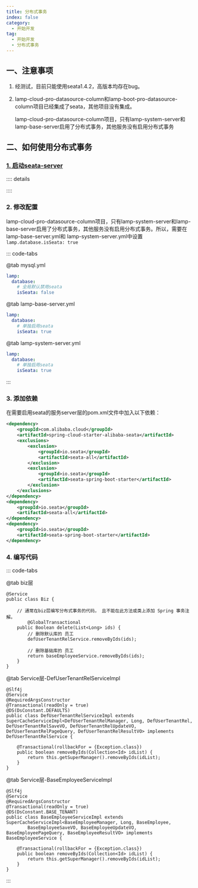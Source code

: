 ```yaml
---
title: 分布式事务
index: false
category:
  - 开始开发
tag:
  - 开始开发
  - 分布式事务
---
```


## 一、注意事项

1. 经测试，目前只能使用seata1.4.2，高版本均存在bug。

2. lamp-cloud-pro-datasource-column和lamp-boot-pro-datasource-column项目已经集成了seata，其他项目没有集成。

   lamp-cloud-pro-datasource-column项目，只有lamp-system-server和lamp-base-server启用了分布式事务，其他服务没有启用分布式事务

## 二、如何使用分布式事务

### [1. 启动seata-server](../start/单机版Seata启动.md)

:::: details

<!-- @include: ../start/单机版Seata启动.md#base -->

::::

### 2. 修改配置

lamp-cloud-pro-datasource-column项目，只有lamp-system-server和lamp-base-server启用了分布式事务，其他服务没有启用分布式事务。所以，需要在lamp-base-server.yml和 lamp-system-server.yml中设置`lamp.database.isSeata: true`

::: code-tabs

@tab mysql.yml

```yaml
lamp:
  database:
  	# 全局默认禁用seata
    isSeata: false
```

@tab lamp-base-server.yml

```yaml
lamp:
  database:
   	# 单独启用seata
    isSeata: true 
```

@tab lamp-system-server.yml

```yaml
lamp:
  database:
    # 单独启用seata
    isSeata: true 
```

:::

### 3. 添加依赖

在需要启用seata的服务server层的pom.xml文件中加入以下依赖：

```xml
<dependency>
    <groupId>com.alibaba.cloud</groupId>
    <artifactId>spring-cloud-starter-alibaba-seata</artifactId>
    <exclusions>
        <exclusion>
            <groupId>io.seata</groupId>
            <artifactId>seata-all</artifactId>
        </exclusion>
        <exclusion>
            <groupId>io.seata</groupId>
            <artifactId>seata-spring-boot-starter</artifactId>
        </exclusion>
    </exclusions>
</dependency>
<dependency>
    <groupId>io.seata</groupId>
    <artifactId>seata-all</artifactId>
</dependency>
<dependency>
    <groupId>io.seata</groupId>
    <artifactId>seata-spring-boot-starter</artifactId>
</dependency>
```

### 4. 编写代码

::: code-tabs

@tab biz层

```java{5}
@Service
public class Biz {

  	// 通常在biz层编写分布式事务的代码， 且不能在此方法或类上添加 Spring 事务注解。
		@GlobalTransactional
    public Boolean delete(List<Long> ids) {
        // 删除默认库的 员工
        defUserTenantRelService.removeByIds(ids);

      	// 删除基础库的 员工
        return baseEmployeeService.removeByIds(ids);
    }
}
```

@tab Service层-DefUserTenantRelServiceImpl

```java{8}
@Slf4j
@Service
@RequiredArgsConstructor
@Transactional(readOnly = true)
@DS(DsConstant.DEFAULTS)
public class DefUserTenantRelServiceImpl extends SuperCacheServiceImpl<DefUserTenantRelManager, Long, DefUserTenantRel, DefUserTenantRelSaveVO, DefUserTenantRelUpdateVO, DefUserTenantRelPageQuery, DefUserTenantRelResultVO> implements DefUserTenantRelService {

  	@Transactional(rollbackFor = {Exception.class})
    public boolean removeByIds(Collection<Id> idList) {
        return this.getSuperManager().removeByIds(idList);
    }
}
```

@tab Service层-BaseEmployeeServiceImpl

```java{9}
@Slf4j
@Service
@RequiredArgsConstructor
@Transactional(readOnly = true)
@DS(DsConstant.BASE_TENANT)
public class BaseEmployeeServiceImpl extends SuperCacheServiceImpl<BaseEmployeeManager, Long, BaseEmployee,
        BaseEmployeeSaveVO, BaseEmployeeUpdateVO, BaseEmployeePageQuery, BaseEmployeeResultVO> implements BaseEmployeeService {
          
  	@Transactional(rollbackFor = {Exception.class})
    public boolean removeByIds(Collection<Id> idList) {
        return this.getSuperManager().removeByIds(idList);
    }
}
```



:::
